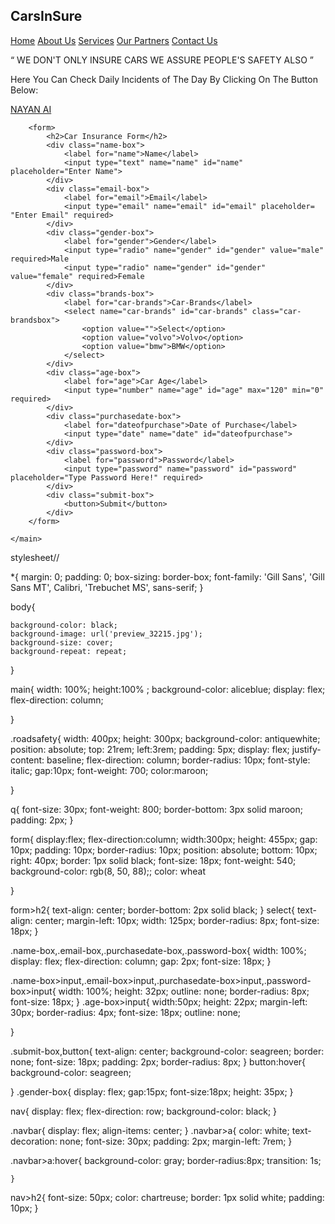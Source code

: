 <!DOCTYPE html>
<html lang="en">

<head>
    <meta charset="UTF-8">
    <meta name="viewport" content="width=device-width, initial-scale=1.0">
    <title>car form</title>
    <link rel="stylesheet" href="style.css">
</head>

<body>
    <main>
<nav>
    <h2>CarsInSure</h2>
    <div class="navbar">
    <a href="index.html">Home</a>
    <a href="#">About Us</a>
    <a href="#">Services</a>
    <a href="#">Our Partners</a>
    <a href="#">Contact Us</a>
        </div>
</nav>
<aside>
    <div class="roadsafety">
        <p><q> WE DON'T ONLY INSURE CARS WE ASSURE PEOPLE'S SAFETY ALSO </q></p>
        <p>Here You Can Check Daily Incidents of The Day By
    Clicking On The Button Below:</p>
   <p><a href="https://traffic.nayan.co/"> NAYAN AI </a></p>
</div>
</aside>

        <form>
            <h2>Car Insurance Form</h2>
            <div class="name-box">
                <label for="name">Name</label>
                <input type="text" name="name" id="name" placeholder="Enter Name">
            </div>
            <div class="email-box">
                <label for="email">Email</label>
                <input type="email" name="email" id="email" placeholder= "Enter Email" required>
            </div>
            <div class="gender-box">
                <label for="gender">Gender</label>
                <input type="radio" name="gender" id="gender" value="male" required>Male
                <input type="radio" name="gender" id="gender" value="female" required>Female
            </div>
            <div class="brands-box">
                <label for="car-brands">Car-Brands</label>
                <select name="car-brands" id="car-brands" class="car-brandsbox">
                    <option value="">Select</option>
                    <option value="volvo">Volvo</option>
                    <option value="bmw">BMW</option>
                </select>
            </div>
            <div class="age-box">
                <label for="age">Car Age</label>
                <input type="number" name="age" id="age" max="120" min="0" required>
            </div>
            <div class="purchasedate-box">
                <label for="dateofpurchase">Date of Purchase</label>
                <input type="date" name="date" id="dateofpurchase">
            </div>
            <div class="password-box">
                <label for="password">Password</label>
                <input type="password" name="password" id="password" placeholder="Type Password Here!" required>
            </div>
            <div class="submit-box">
                <button>Submit</button>
            </div>
        </form>

    </main>
</body>

</html>

stylesheet//

*{
margin: 0;
padding: 0;
box-sizing: border-box;
font-family: 'Gill Sans', 'Gill Sans MT', Calibri, 'Trebuchet MS', sans-serif;
}

body{
  
    background-color: black;
    background-image: url('preview_32215.jpg');
    background-size: cover;
    background-repeat: repeat;
}

main{
    width: 100%;
    height:100% ;
    background-color: aliceblue;
    display: flex;
    flex-direction: column;
   

}


.roadsafety{
    width: 400px;
    height: 300px;
    background-color: antiquewhite;
    position: absolute;
    top: 21rem;
    left:3rem;
    padding: 5px;
    display: flex;
    justify-content: baseline;
    flex-direction: column;
    border-radius: 10px;
    font-style: italic;
    gap:10px;
    font-weight: 700;
    color:maroon;

}

q{
    font-size: 30px;
    font-weight: 800;
    border-bottom: 3px solid maroon;
    padding: 2px;
}

form{
    display:flex;
    flex-direction:column;
    width:300px;
    height: 455px;
    gap: 10px;
    padding: 10px;
    border-radius: 10px;
    position: absolute;
    bottom: 10px;
    right: 40px;
    border: 1px solid black;
    font-size: 18px;
    font-weight: 540;
    background-color: rgb(8, 50, 88);;
    color: wheat
    
}

form>h2{
    text-align: center;
    border-bottom: 2px solid black;
}
select{
    text-align: center;
    margin-left: 10px;
    width: 125px;
    border-radius: 8px;
    font-size: 18px;
}

.name-box,.email-box,.purchasedate-box,.password-box{
    width: 100%;
    display: flex;
    flex-direction: column;
    gap: 2px;
    font-size: 18px;
}

.name-box>input,.email-box>input,.purchasedate-box>input,.password-box>input{
    width: 100%;
    height: 32px;
    outline: none;
    border-radius: 8px;
    font-size: 18px;
}
.age-box>input{
    width:50px;
    height: 22px;
    margin-left: 30px;
    border-radius: 4px;
    font-size: 18px;
    outline: none;
    
}

.submit-box,button{
    text-align: center;
    background-color: seagreen;
    border: none;
    font-size: 18px;
    padding: 2px;
    border-radius: 8px;
}
button:hover{
    background-color: seagreen;
    
}
.gender-box{
    display: flex;
gap:15px;
font-size:18px;
height: 35px;
}

nav{
    display: flex;
    flex-direction: row;
    background-color: black;
} 

.navbar{
    display: flex;
    align-items: center;
}
.navbar>a{
    color: white;
    text-decoration: none;
    font-size: 30px;
    padding: 2px;
    margin-left: 7rem;
}

.navbar>a:hover{
background-color: gray;
border-radius:8px;
transition: 1s;

    }

nav>h2{
    font-size: 50px;
    color: chartreuse;
    border: 1px solid white;
    padding: 10px;
}
